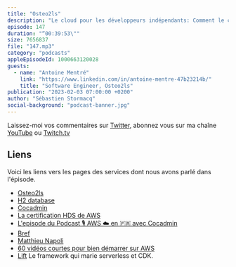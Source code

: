 ```yaml
---
title: "Osteo2ls"
description: "Le cloud pour les développeurs indépendants: Comment le cloud aide les développeurs indépendants ? Je suis parti à la rencontre de Antoine, développeur d'un outil de gestion pour les ostéopathes.  Nous parlons de l'origine de ce projet il y a plus de 20 ans, de sa découverte du cloud grâce à des vidéos YouTube entre autres et de sa décision de migrer son application sur une infrastructure serverless. On parle de AWS Lambda et Amazon RDS. Le résultat est moins de travail pour gérer l'infrastructure et 50% moins cher qu'un hébergement classique sous VM. On parle de risque de lock-in et de perception des clients quant au déploiement dans le cloud. Vous l'entendrez, le cloud n'est pas que pour les grandes entreprises, grâce à AWS, Antoine passe des nuits et des week-ends plus tranquilles."
episode: 147
duration: "“00:39:53\""
size: 7656837
file: "147.mp3"
category: "podcasts"
appleEpisodeId: 1000663120028
guests:
  - name: "Antoine Mentré"
    link: "https://www.linkedin.com/in/antoine-mentre-47b23214b/"
    title: "Software Engineer, Osteo2ls"
publication: "2023-02-03 07:00:00 +0200"
author: "Sébastien Stormacq"
social-background: "podcast-banner.jpg"
---
```


Laissez-moi vos commentaires sur [Twitter](https://twitter.com/sebsto), abonnez vous sur ma chaîne [YouTube](https://www.youtube.com/sebsto) ou [Twitch.tv](https://www.twitch.tv/sebAWS)

## Liens

Voici les liens vers les pages des services dont nous avons parlé dans l'épisode.

- [Osteo2ls](https://osteo2ls.com/)
- [H2 database](https://www.h2database.com/html/main.html)
- [Cocadmin](https://www.youtube.com/@cocadmin)
- [La certification HDS de AWS](https://aws.amazon.com/compliance/hds/)
- [L'episode du Podcast 🎙 AWS ☁️ en 🇫🇷 avec Cocadmin](https://stormacq.com/podcasts/episode_022/index.html)
- [Bref](https://bref.sh/)
- [Matthieu Napoli](https://mnapoli.fr/)
- [60 vidéos courtes pour bien démarrer sur AWS](https://stormacq.com/2020/08/31/bien-demarrer.html)
- [Lift](https://github.com/getlift/lift) Le framework qui marie serverless et CDK.